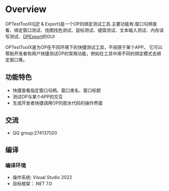 Overview
===========
OPTestToolX([OP](https://github.com/WallBreaker2/op) & Export)是一个OP的绑定测试工具.主要功能有:窗口句柄查看、绑定窗口测试、找图找色测试、鼠标测试、键盘测试、文本输入测试、内存读写测试、[OPExport](https://github.com/flaot/OPExport)的GUI

OPTestToolX是为OP在不同环境下的快捷测试工具，不局限于某个APP。
它可以帮助开发者和用户快捷测试OP的常用功能，例如在工具中用不同的绑定模式去绑定窗口等。
## 功能特色
- 快捷查看指定窗口句柄、窗口类名、窗口标题
- 测试OP与某个APP的交互
- 生成开发者快捷调用OP的胶水代码的操作界面

## 交流
* QQ group:274137020

## 编译

### 编译环境
* 操作系统: Visual Studio 2022
* 目标框架：.NET 7.0
 
